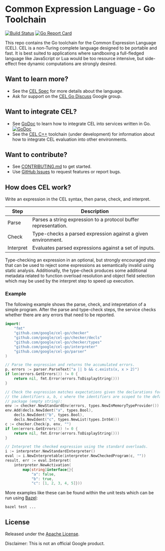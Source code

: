 # Common Expression Language - Go Toolchain

[![Build Status](https://travis-ci.org/google/cel-go.svg?branch=master)](https://travis-ci.org/google/cel-go) [![Go Report Card](https://goreportcard.com/badge/github.com/google/cel-go)](https://goreportcard.com/report/github.com/google/cel-go)

This repo contains the Go toolchain for the Common Expression Language (CEL).
CEL is a non-Turing complete language designed to be portable and fast. It is
best suited to  applications where sandboxing a full-fledged language like
JavaScript or Lua would be too resource intensive, but side-effect free dynamic
computations are strongly desired. 

## Want to learn more?

* See the [CEL Spec][1] for more details about the language.
* Ask for support on the [CEL Go Discuss][2] Google group.

## Want to integrate CEL?

* See [GoDoc][6] to learn how to integrate CEL into services written in Go.
  [![GoDoc](https://godoc.org/github.com/google/cel-go?status.svg)][6]
* See the [CEL C++][3] toolchain (under development) for information about how
  to integrate CEL evaluation into other environments.  

## Want to contribute?

* See [CONTRIBUTING.md](./CONTRIBUTING.md) to get started.
* Use [GitHub Issues][4] to request features or report bugs.

## How does CEL work?

Write an expression in the CEL syntax, then parse, check, and interpret.

| Step      | Description                                                    |
|-----------|----------------------------------------------------------------|
| Parse     | Parses a string expression to a protocol buffer representation.|
| Check     | Type-checks a parsed expression against a given environment.   |
| Interpret | Evaluates parsed expressions against a set of inputs.          |      |

Type-checking an expression in an optional, but strongly encouraged step that
can be used to reject some expressions as semantically invalid using static
analysis. Additionally, the type-check produces some additional metadata
related to function overload resolution and object field selection which may
be used by the interpret step to speed up execution.

### Example

The following example shows the parse, check, and intepretation of a simple
program. After the parse and type-check steps, the service checks whether there
are any errors that need to be reported.

```go
import(
    "fmt"
    "github.com/google/cel-go/checker"
    "github.com/google/cel-go/checker/decls"
    "github.com/google/cel-go/checker/types"
    "github.com/google/cel-go/interpreter"
    "github.com/google/cel-go/parser"
)

// Parse the expression and returns the accumulated errors.
p, errors := parser.ParseText("a || b && c.exists(x, x > 2)")
if len(errors.GetErrors()) != 0 {
    return nil, fmt.Error(errors.ToDisplayString()))
}

// Check the expression matches expectations given the declarations for
// the identifiers a, b, c where the identifiers are scoped to the default
// package (empty string):
env := checker.NewStandardEnv(errors, types.NewInMemoryTypeProvider())
env.Add(decls.NewIdent("a", types.Bool),
    decls.NewIdent("b", types.Bool),
    decls.NewIdent("c", types.NewList(types.Int64)))
c := checker.Check(p, env, "") 
if len(errors.GetErrors()) != 0 {
    return nil, fmt.Error(errors.ToDisplayString()))
}

// Interpret the checked expression using the standard overloads.
i := interpreter.NewStandardInterpreter()
eval := i.NewInterpretable(interpreter.NewCheckedProgram(c, ""))
result, err := eval.Interpret(
    interpreter.NewActivation(
        map[string]interface{}{
            "a": false,
            "b": true,
            "c": [1, 2, 3, 4, 5]}))
```

More examples like these can be found within the unit tests which can be run
using [Bazel][5]:

```
bazel test ...
```

## License

Released under the [Apache License](LICENSE).

Disclaimer: This is not an official Google product.

[1]:  https://github.com/google/cel-spec
[2]:  https://groups.google.com/forum/#!forum/cel-go-discuss
[3]:  https://github.com/google/cel-cpp
[4]:  https://github.com/google/cel-go/issues
[5]:  https://bazel.build
[6]:  https://godoc.org/github.com/google/cel-go
